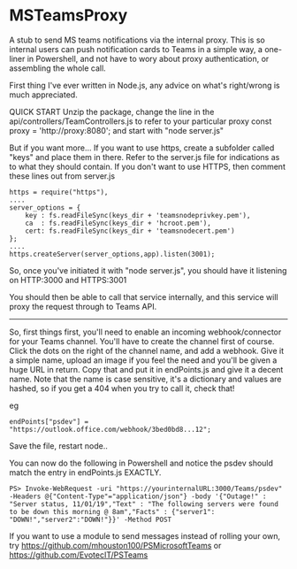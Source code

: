 # MSTeamsProxy

A stub to send MS teams notifications via the internal proxy. This is so internal users can push notification cards to Teams in a simple way, a one-liner in Powershell, and not have to wory about proxy authentication, or assembling the whole call.

First thing I've ever written in Node.js, any advice on what's right/wrong is much appreciated.

QUICK START
Unzip the package, change the line in the api/controllers/TeamControllers.js to refer to your particular proxy
const proxy = 'http://proxy:8080';
and start with "node server.js"

But if you want more...
If you want to use https, create a subfolder called "keys" and place them in there. Refer to the server.js file for indications as to what they should contain. If you don't want to use HTTPS, then comment these lines out from server.js

    https = require("https"),
    ....
    server_options = {
        key : fs.readFileSync(keys_dir + 'teamsnodeprivkey.pem'),
        ca  : fs.readFileSync(keys_dir + 'hcroot.pem'),
        cert: fs.readFileSync(keys_dir + 'teamsnodecert.pem')
    };
    ....
    https.createServer(server_options,app).listen(3001);

So, once you've initiated it with "node server.js", you should have it listening on HTTP:3000 and HTTPS:3001

You should then be able to call that service internally, and this service will proxy the request through to Teams API.

___

So, first things first, you'll need to enable an incoming webhook/connector for your Teams channel. You'll have to create the channel first of course. Click the dots on the right of the channel name, and add a webhook. Give it a simple name, upload an image if you feel the need and you'll be given a huge URL in return. Copy that and put it in endPoints.js and give it a decent name. Note that the name is case sensitive, it's a dictionary and values are hashed, so if you get a 404 when you try to call it, check that!

eg

    endPoints["psdev"] = "https://outlook.office.com/webhook/3bed0bd8...12";

Save the file, restart node..
 
You can now do the following in Powershell and notice the psdev should match the entry in endPoints.js EXACTLY.
 
    PS> Invoke-WebRequest -uri "https://yourinternalURL:3000/Teams/psdev" -Headers @{"Content-Type"="application/json"} -body '{"Outage!" : "Server status, 11/01/19","Text" : "The following servers were found to be down this morning @ 8am","Facts" : {"server1": "DOWN!","server2":"DOWN!"}}' -Method POST

If you want to use a module to send messages instead of rolling your own, try https://github.com/mhouston100/PSMicrosoftTeams or https://github.com/EvotecIT/PSTeams

